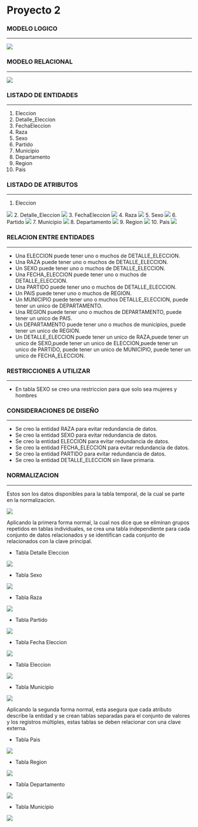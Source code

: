 # Proyecto 2


### MODELO LOGICO
---
<img src="src/ModeloLogico.png">

### MODELO RELACIONAL
---
<img src="src/ModeloRelacional.png">

### LISTADO DE ENTIDADES
---
1. Eleccion
2. Detalle_Eleccion
3. FechaEleccion
4. Raza
5. Sexo
6. Partido
7. Municipio
8. Departamento
9. Region
10. Pais

### LISTADO DE ATRIBUTOS
---
1. Eleccion
<img src="src/ELECCION.jpg">
2. Detalle_Eleccion
<img src="src/DETALLE.jpg">
3. FechaEleccion
<img src="src/FECHA.jpg">
4. Raza
<img src="src/RAZA.jpg">
5. Sexo
<img src="src/SEXO.jpg">
6. Partido
<img src="src/PARTIDO.jpg">
7. Municipio
<img src="src/MUNICIPIO.jpg">
8. Departamento
<img src="src/DEPARTAMENTO.jpg">
9. Region
<img src="src/REGION.jpg">
10. Pais
<img src="src/PAIS.jpg">

### RELACION ENTRE ENTIDADES
---
* Una ELECCION puede tener uno o muchos de DETALLE_ELECCION.
* Una RAZA puede tener uno o muchos de DETALLE_ELECCION.
* Un SEXO puede tener uno o muchos de DETALLE_ELECCION.
* Una FECHA_ELECCION puede tener uno o muchos de DETALLE_ELECCION.
* Una PARTIDO puede tener uno o muchos de DETALLE_ELECCION.
* Un PAIS puede tener uno o muchos de REGION.
* Un MUNICIPIO puede tener uno o muchos DETALLE_ELECCION, puede tener un unico de DEPARTAMENTO.
* Una REGION puede tener uno o muchos de DEPARTAMENTO, puede tener un unico de PAIS.
* Un DEPARTAMENTO puede tener uno o muchos de municipios, puede tener un unico de REGION.
* Un DETALLE_ELECCION puede tener un unico de RAZA,puede tener un unico de SEXO,puede tener un unico de ELECCION,puede tener un unico de PARTIDO, puede tener un unico de MUNICIPIO, puede tener un unico de FECHA_ELECCION.


### RESTRICCIONES A UTILIZAR
---
* En tabla SEXO se creo una restriccion para que solo sea mujeres y hombres

### CONSIDERACIONES DE DISEÑO
---
* Se creo la entidad RAZA para evitar redundancia de datos.
* Se creo la entidad SEXO para evitar redundancia de datos.
* Se creo la entidad ELECCION para evitar redundancia de datos.
* Se creo la entidad FECHA_ELECCION para evitar redundancia de datos.
* Se creo la entidad PARTIDO para evitar redundancia de datos.
* Se creo la entidad DETALLE_ELECCION sin llave primaria.

### NORMALIZACION
---
Estos son los datos disponibles para la tabla temporal, de la cual se parte en la normalizacion.

<img src="src/normalizacion/Temporal.jpg">

Aplicando la primera forma normal, la cual nos dice que se eliminan grupos repetidos en tablas individuales, se crea una tabla independiente para cada conjunto de datos relacionados
y se identifican cada conjunto de relacionados con la clave principal.

* Tabla Detalle Eleccion
<img src="src/normalizacion/TablaDetalle.jpg">

* Tabla Sexo
<img src="src/normalizacion/TablaSexo.jpg">

* Tabla Raza
<img src="src/normalizacion/TablaRaza.jpg">

* Tabla Partido
<img src="src/normalizacion/TablaPartido.jpg">

* Tabla Fecha Eleccion
<img src="src/normalizacion/TablaFechaEleccion.jpg">

* Tabla Eleccion
<img src="src/normalizacion/TablaEleccion.jpg">

* Tabla Municipio
<img src="src/normalizacion/TablaMunicipio.jpg">

Aplicando la segunda forma normal, esta asegura que cada atributo describe la entidad
y se crean tablas separadas para el conjunto de valores y los registros múltiples, estas tablas se deben relacionar con una clave externa.

* Tabla Pais
<img src="src/normalizacion/TablaPais.jpg">

* Tabla Region
<img src="src/normalizacion/TablaRegion.jpg">

* Tabla Departamento
<img src="src/normalizacion/TablaDepartamento.jpg">

* Tabla Municipio
<img src="src/normalizacion/TablaMunicipio.jpg">
